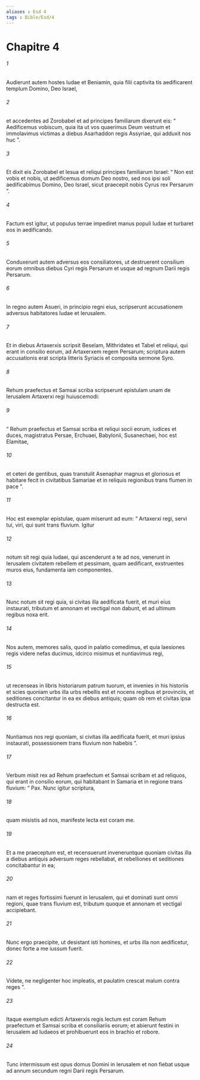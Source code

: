 ```yaml
---
aliases : Esd 4
tags : Bible/Esd/4
---
```


# Chapitre 4

###### 1
Audierunt autem hostes Iudae et Beniamin, quia filii captivita tis aedificarent templum Domino, Deo Israel, 
###### 2
et accedentes ad Zorobabel et ad principes familiarum dixerunt eis: “ Aedificemus vobiscum, quia ita ut vos quaerimus Deum vestrum et immolavimus victimas a diebus Asarhaddon regis Assyriae, qui adduxit nos huc ”. 
###### 3
Et dixit eis Zorobabel et Iesua et reliqui principes familiarum Israel: “ Non est vobis et nobis, ut aedificemus domum Deo nostro, sed nos ipsi soli aedificabimus Domino, Deo Israel, sicut praecepit nobis Cyrus rex Persarum ”. 
###### 4
Factum est igitur, ut populus terrae impediret manus populi Iudae et turbaret eos in aedificando. 
###### 5
Conduxerunt autem adversus eos consiliatores, ut destruerent consilium eorum omnibus diebus Cyri regis Persarum et usque ad regnum Darii regis Persarum.
###### 6
In regno autem Asueri, in principio regni eius, scripserunt accusationem adversus habitatores Iudae et Ierusalem. 
###### 7
Et in diebus Artaxerxis scripsit Beselam, Mithridates et Tabel et reliqui, qui erant in consilio eorum, ad Artaxerxem regem Persarum; scriptura autem accusationis erat scripta litteris Syriacis et composita sermone Syro. 
###### 8
Rehum praefectus et Samsai scriba scripserunt epistulam unam de Ierusalem Artaxerxi regi huiuscemodi: 
###### 9
“ Rehum praefectus et Samsai scriba et reliqui socii eorum, iudices et duces, magistratus Persae, Erchuaei, Babylonii, Susanechaei, hoc est Elamitae, 
###### 10
et ceteri de gentibus, quas transtulit Asenaphar magnus et gloriosus et habitare fecit in civitatibus Samariae et in reliquis regionibus trans flumen in pace ”.
###### 11
Hoc est exemplar epistulae, quam miserunt ad eum: “ Artaxerxi regi, servi tui, viri, qui sunt trans fluvium. Igitur 
###### 12
notum sit regi quia Iudaei, qui ascenderunt a te ad nos, venerunt in Ierusalem civitatem rebellem et pessimam, quam aedificant, exstruentes muros eius, fundamenta iam componentes. 
###### 13
Nunc notum sit regi quia, si civitas illa aedificata fuerit, et muri eius instaurati, tributum et annonam et vectigal non dabunt, et ad ultimum regibus noxa erit. 
###### 14
Nos autem, memores salis, quod in palatio comedimus, et quia laesiones regis videre nefas ducimus, idcirco misimus et nuntiavimus regi, 
###### 15
ut recenseas in libris historiarum patrum tuorum, et invenies in his historiis et scies quoniam urbs illa urbs rebellis est et nocens regibus et provinciis, et seditiones concitantur in ea ex diebus antiquis; quam ob rem et civitas ipsa destructa est. 
###### 16
Nuntiamus nos regi quoniam, si civitas illa aedificata fuerit, et muri ipsius instaurati, possessionem trans fluvium non habebis ”.
###### 17
Verbum misit rex ad Rehum praefectum et Samsai scribam et ad reliquos, qui erant in consilio eorum, qui habitabant in Samaria et in regione trans fluvium: “ Pax. Nunc igitur scriptura, 
###### 18
quam misistis ad nos, manifeste lecta est coram me. 
###### 19
Et a me praeceptum est, et recensuerunt inveneruntque quoniam civitas illa a diebus antiquis adversum reges rebellabat, et rebelliones et seditiones concitabantur in ea; 
###### 20
nam et reges fortissimi fuerunt in Ierusalem, qui et dominati sunt omni regioni, quae trans fluvium est, tributum quoque et annonam et vectigal accipiebant. 
###### 21
Nunc ergo praecipite, ut desistant isti homines, et urbs illa non aedificetur, donec forte a me iussum fuerit. 
###### 22
Videte, ne negligenter hoc impleatis, et paulatim crescat malum contra reges ”.
###### 23
Itaque exemplum edicti Artaxerxis regis lectum est coram Rehum praefectum et Samsai scriba et consiliariis eorum; et abierunt festini in Ierusalem ad Iudaeos et prohibuerunt eos in brachio et robore. 
###### 24
Tunc intermissum est opus domus Domini in Ierusalem et non fiebat usque ad annum secundum regni Darii regis Persarum.
